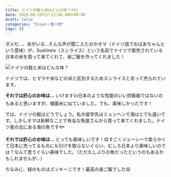 ```yaml
---
title: ドイツの鮭と米はどんな味？🐟🍚
date: 2025-08-29T17:22:00.000+09:00
draft: false
categories: "Essen・食べ物"
tags: []
---
```

ダメだ…、米がいる…そんな声が聞こえたのかオマ（ドイツ語でおばあちゃんという意味）が、Sushireis（スシライス）という名前でドイツで販売されている日本の米を買って来てくれて、昼ご飯を作ってくれました！

![ドイツの鮭と米はどんな味？](img_20250828_131234053.jpg)

ドイツでは、ヒマラヤ米などの米と区別するためスシライスと言って売られています。

**それでは肝心のお味は…** いけます👍日本のような性能のいい炊飯器ではないのもあると思いますが、備蓄米に似ていました。でも、美味しかったです！

では、ドイツの鮭はどうでしょう。私の留学先はミュンヘンで海はとても遠いです。しかしオマは新鮮なことで有名な魚屋さんから買って来てくれました。ドイツ産の北にある海の魚です🐟

**それでは肝心のお味は…** とっても美味しいです！😋すごくジューシーで柔らかくて日本に売ってるものにも引けを取らないぐらい、むしろ日本より美味しいのでは？なんて思うぐらい美味でした。（ただ久しぶりの魚だったというのもあるかもしれませんが…）

ちなみに、緑のものはズッキーニです！最高の昼ご飯でした😋
